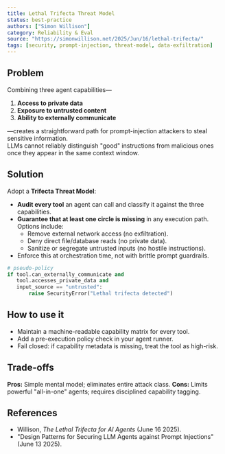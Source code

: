 ```yaml
---
title: Lethal Trifecta Threat Model
status: best-practice
authors: ["Simon Willison"]
category: Reliability & Eval
source: "https://simonwillison.net/2025/Jun/16/lethal-trifecta/"
tags: [security, prompt-injection, threat-model, data-exfiltration]
---
```


## Problem
Combining three agent capabilities—
1. **Access to private data**
2. **Exposure to untrusted content**
3. **Ability to externally communicate**

—creates a straightforward path for prompt-injection attackers to steal sensitive information.  
LLMs cannot reliably distinguish "good" instructions from malicious ones once they appear in the same context window.

## Solution
Adopt a **Trifecta Threat Model**:  
- **Audit every tool** an agent can call and classify it against the three capabilities.  
- **Guarantee that at least one circle is missing** in any execution path. Options include:  
  - Remove external network access (no exfiltration).  
  - Deny direct file/database reads (no private data).  
  - Sanitize or segregate untrusted inputs (no hostile instructions).  
- Enforce this at orchestration time, not with brittle prompt guardrails.

```python
# pseudo-policy
if tool.can_externally_communicate and
   tool.accesses_private_data and
   input_source == "untrusted":
       raise SecurityError("Lethal trifecta detected")
```

## How to use it

* Maintain a machine-readable capability matrix for every tool.
* Add a pre-execution policy check in your agent runner.
* Fail closed: if capability metadata is missing, treat the tool as high-risk.

## Trade-offs

**Pros:** Simple mental model; eliminates entire attack class.
**Cons:** Limits powerful "all-in-one" agents; requires disciplined capability tagging.

## References

* Willison, *The Lethal Trifecta for AI Agents* (June 16 2025).
* "Design Patterns for Securing LLM Agents against Prompt Injections" (June 13 2025).